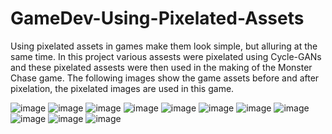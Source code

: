 # GameDev-Using-Pixelated-Assets
Using pixelated assets in games make them look simple, but alluring at the same time. In this project various assests were pixelated using Cycle-GANs and these pixelated assests were then used in the making of the Monster Chase game.
The following images show the game assets before and after pixelation, the pixelated images are used in this game.

![image](https://user-images.githubusercontent.com/86928446/152408629-9a1667ac-f658-4573-960c-d95881e8611c.png)
![image](https://user-images.githubusercontent.com/86928446/152408643-424229b5-6836-4d90-871a-4585dfce64d9.png)
![image](https://user-images.githubusercontent.com/86928446/152408665-5753cf01-3338-4823-ae8b-b630841a5ffa.png)
![image](https://user-images.githubusercontent.com/86928446/152408690-22438d00-57c1-4f00-8dfc-52fa7f65b20d.png)
![image](https://user-images.githubusercontent.com/86928446/152408710-a5b84389-011b-4679-81ef-e8657313e410.png)
![image](https://user-images.githubusercontent.com/86928446/152408737-72d7dcd4-8fa9-4edf-8a0e-bf396e0c150a.png)
![image](https://user-images.githubusercontent.com/86928446/152408755-df2a4297-8680-44cd-9661-654284d3aa64.png)
![image](https://user-images.githubusercontent.com/86928446/152408786-5866809a-b606-4abb-bd69-233c4f7c5227.png)
![image](https://user-images.githubusercontent.com/86928446/152408803-1d650684-b216-4f4f-87c5-46d012a23d57.png)
![image](https://user-images.githubusercontent.com/86928446/152408819-784f04a4-dcfe-4ba9-a526-3da38b6b83b2.png)
![image](https://user-images.githubusercontent.com/86928446/152409121-0416c523-071b-4ceb-8c15-d58356ae5169.png)


